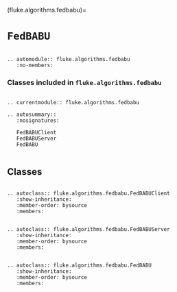 (fluke.algorithms.fedbabu)=

# ``FedBABU``

```{eval-rst}

.. automodule:: fluke.algorithms.fedbabu
   :no-members:

```

<h3>

Classes included in ``fluke.algorithms.fedbabu``

</h3>

```{eval-rst}

.. currentmodule:: fluke.algorithms.fedbabu

.. autosummary::
   :nosignatures:

   FedBABUClient
   FedBABUServer
   FedBABU
   
```


## Classes


```{eval-rst}

.. autoclass:: fluke.algorithms.fedbabu.FedBABUClient
   :show-inheritance:
   :member-order: bysource
   :members: 

```

```{eval-rst}

.. autoclass:: fluke.algorithms.fedbabu.FedBABUServer
   :show-inheritance:
   :member-order: bysource
   :members: 

```

```{eval-rst}

.. autoclass:: fluke.algorithms.fedbabu.FedBABU
   :show-inheritance:
   :member-order: bysource
   :members: 

```